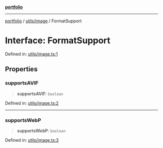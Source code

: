 [**portfolio**](../../../README.md)

***

[portfolio](../../../modules.md) / [utils/image](../README.md) / FormatSupport

# Interface: FormatSupport

Defined in: [utils/image.ts:1](https://github.com/tnorlund/Portfolio/blob/c38bf70e6cf5f02b2e1cd62db3a1759faf4f97ba/portfolio/utils/image.ts#L1)

## Properties

### supportsAVIF

> **supportsAVIF**: `boolean`

Defined in: [utils/image.ts:2](https://github.com/tnorlund/Portfolio/blob/c38bf70e6cf5f02b2e1cd62db3a1759faf4f97ba/portfolio/utils/image.ts#L2)

***

### supportsWebP

> **supportsWebP**: `boolean`

Defined in: [utils/image.ts:3](https://github.com/tnorlund/Portfolio/blob/c38bf70e6cf5f02b2e1cd62db3a1759faf4f97ba/portfolio/utils/image.ts#L3)
